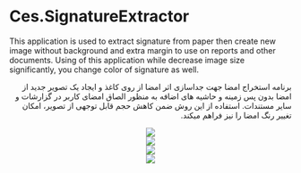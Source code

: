 # Ces.SignatureExtractor

<div dir="ltr">
  <p>
    This application is used to extract signature from paper then create new image without background and extra margin to use on reports and other documents. Using of this application while decrease image size significantly, you change color of signature as well.
  </p>
</div>

<div dir="rtl">
  <p>
    برنامه استخراج امضا جهت جداسازی اثر امضا از روی کاغذ و ایجاد یک تصویر جدید از امضا بدون پس زمینه و حاشیه های اضافه به منظور الصاق امضای کاربر در گزارشات و سایر مستندات. استفاده از این روش ضمن کاهش حجم قابل توجهی از تصویر، امکان تغییر رنگ امضا را نیز فراهم میکند.
  </p>
</div>



  <div align="center">
    <img src="https://github.com/CesSolutions/CesSignatureExtractor/assets/74654532/7f48e1da-59e7-4525-b6f7-57acdc98f167">
    <br>
    <img src="https://github.com/CesSolutions/CesSignatureExtractor/assets/74654532/8a64cf73-71a6-48a9-8ef6-500e5fe65282">
    <br>
    <img src="https://github.com/CesSolutions/CesSignatureExtractor/assets/74654532/f80164ab-9ead-4d5e-bef4-7216e9aa1574">
    <br>
    <img src="https://github.com/CesSolutions/CesSignatureExtractor/assets/74654532/b45d52d0-ed40-40dd-a6cb-9d6a114f3cc1">
  </div>

